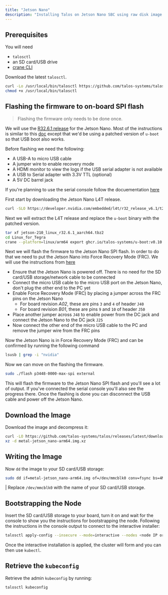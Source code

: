 ```yaml
---
title: "Jetson Nano"
description: "Installing Talos on Jetson Nano SBC using raw disk image."
---
```


## Prerequisites

You will need

- `talosctl`
- an SD card/USB drive
- [crane CLI](https://github.com/google/go-containerregistry/releases)

Download the latest `talosctl`.

```bash
curl -Lo /usr/local/bin/talosctl https://github.com/talos-systems/talos/releases/latest/download/talosctl-$(uname -s | tr "[:upper:]" "[:lower:]")-amd64
chmod +x /usr/local/bin/talosctl
```

## Flashing the firmware to on-board SPI flash

> Flashing the firmware only needs to be done once.

We will use the [R32.6.1 release](https://developer.nvidia.com/embedded/l4t/r32_release_v6.1/t210/jetson-210_linux_r32.6.1_aarch64.tbz2) for the Jetson Nano.
Most of the instructions is similar to this [doc](https://nullr0ute.com/2020/11/installing-fedora-on-the-nvidia-jetson-nano/) except that we'd be using a patched version of `u-boot` so that USB boot also works.

Before flashing we need the following:

- A USB-A to micro USB cable
- A jumper wire to enable recovery mode
- A HDMI monitor to view the logs if the USB serial adapter is not available
- A USB to Serial adapter with 3.3V TTL (optional)
- A 5V DC barrel jack

If you're planning to use the serial console follow the docuementation [here](https://www.jetsonhacks.com/2019/04/19/jetson-nano-serial-console/)

First start by downloading the Jetson Nano L4T release.

```bash
curl -SLO https://developer.nvidia.com/embedded/l4t/r32_release_v6.1/t210/jetson-210_linux_r32.6.1_aarch64.tbz2
```

Next we will extract the L4T release and replace the `u-boot` binary with the patched version.

```bash
tar xf jetson-210_linux_r32.6.1_aarch64.tbz2
cd Linux_for_Tegra
crane --platform=linux/arm64 export ghcr.io/talos-systems/u-boot:v0.10.0-alpha.0-11-g5dd08a7 - | tar xf - --strip-components=1 -C bootloader/t210ref/p3450-0000/ jetson_nano/u-boot.bin
```

Next we will flash the firmware to the Jetson Nano SPI flash.
In order to do that we need to put the Jetson Nano into Force Recovery Mode (FRC).
We will use the instructions from [here](https://developer.download.nvidia.com/embedded/L4T/r32_Release_v4.4/r32_Release_v4.4-GMC3/T210/l4t_quick_start_guide.txt)

- Ensure that the Jetson Nano is powered off.
There is no need for the SD card/USB storage/network cable to be connected
- Connect the micro USB cable to the micro USB port on the Jetson Nano, don't plug the other end to the PC yet
- Enable Force Recovery Mode (FRC) by placing a jumper across the FRC pins on the Jetson Nano
  - For board revision *A02*, these are pins `3` and `4` of header `J40`
  - For board revision *B01*, these are pins `9` and `10` of header `J50`
- Place another jumper across `J48` to enable power from the DC jack and connect the Jetson Nano to the DC jack `J25`
- Now connect the other end of the micro USB cable to the PC and remove the jumper wire from the FRC pins

Now the Jetson Nano is in Force Recovery Mode (FRC) and can be confirmed by running the following command

```bash
lsusb | grep -i "nvidia"
```

Now we can move on the flashing the firmware.

```bash
sudo ./flash p3448-0000-max-spi external
```

This will flash the firmware to the Jetson Nano SPI flash and you'll see a lot of output.
If you've connected the serial console you'll also see the progress there.
Once the flashing is done you can disconnect the USB cable and power off the Jetson Nano.

## Download the Image

Download the image and decompress it:

```bash
curl -LO https://github.com/talos-systems/talos/releases/latest/download/metal-jetson_nano-arm64.img.xz
xz -d metal-jetson_nano-arm64.img.xz
```

## Writing the Image

Now `dd` the image to your SD card/USB storage:

```bash
sudo dd if=metal-jetson_nano-arm64.img of=/dev/mmcblk0 conv=fsync bs=4M status=progress
```

| Replace `/dev/mmcblk0` with the name of your SD card/USB storage.

## Bootstrapping the Node

Insert the SD card/USB storage to your board, turn it on and wait for the console to show you the instructions for bootstrapping the node.
Following the instructions in the console output to connect to the interactive installer:

```bash
talosctl apply-config --insecure --mode=interactive --nodes <node IP or DNS name>
```

Once the interactive installation is applied, the cluster will form and you can then use `kubectl`.

## Retrieve the `kubeconfig`

Retrieve the admin `kubeconfig` by running:

```bash
talosctl kubeconfig
```
